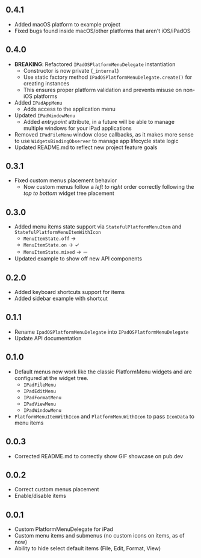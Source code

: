 ## 0.4.1

* Added macOS platform to example project
* Fixed bugs found inside macOS/other platforms that aren't iOS/iPadOS

## 0.4.0

* **BREAKING**: Refactored `IPadOSPlatformMenuDelegate` instantiation
  * Constructor is now private (`_internal`)
  * Use static factory method `IPadOSPlatformMenuDelegate.create()` for creating instances
  * This ensures proper platform validation and prevents misuse on non-iOS platforms
* Added `IPadAppMenu`
  * Adds access to the application menu
* Updated `IPadWindowMenu`
  * Added *entrypoint* attribute, in a future will be able to manage multiple windows for your iPad applications
* Removed `IPadFileMenu` window close callbacks, as it makes more sense to use `WidgetsBindingObserver` to manage app 
lifecycle state logic
* Updated README.md to reflect new project feature goals

## 0.3.1

* Fixed custom menus placement behavior
  * Now custom menus follow a *left to right* order correctly following the *top to bottom* widget tree placement

## 0.3.0

* Added menu items state support via `StatefulPlatformMenuItem` and `StatefulPlatformMenuItemWithIcon`
  * `MenuItemState.off` ->
  * `MenuItemState.on` -> ✓
  * `MenuItemState.mixed` -> －
* Updated example to show off new API components

## 0.2.0

* Added keyboard shortcuts support for items
* Added sidebar example with shortcut

## 0.1.1

* Rename `IpadOSPlatformMenuDelegate` into `IPadOSPlatformMenuDelegate`
* Update API documentation

## 0.1.0

* Default menus now work like the classic PlatformMenu widgets and are configured at the widget tree.
  * `IPadFileMenu`
  * `IPadEditMenu`
  * `IPadFormatMenu`
  * `IPadViewMenu`
  * `IPadWindowMenu`
* `PlatformMenuItemWithIcon` and `PlatformMenuWithIcon` to pass `IconData` to menu items

## 0.0.3

* Corrected README.md to correctly show GIF showcase on pub.dev


## 0.0.2

* Correct custom menus placement
* Enable/disable items


## 0.0.1

* Custom PlatformMenuDelegate for iPad
* Custom menu items and submenus (no custom icons on items, as of now)
* Ability to hide select default items (File, Edit, Format, View)
